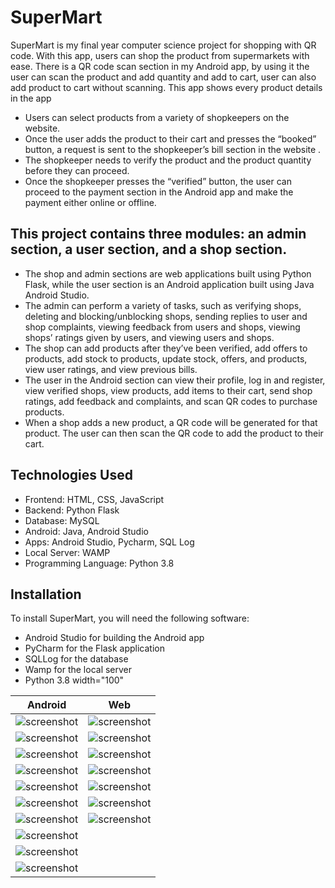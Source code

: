   # SuperMart

SuperMart is my final year computer science project for shopping with QR code. With this app, users can shop the product from supermarkets with ease. There is a QR code scan section in my Android app, by using it the user can scan the product and add quantity and add to cart, user can also add product to cart without scanning. This app shows every product   details in the app
   * Users can select products from a variety of shopkeepers on the website.  
   * Once the user adds the product to their cart and presses the “booked” button, a request is sent to the shopkeeper’s bill section in the website . 
 * The shopkeeper needs to verify the product and the product quantity before they can proceed.
 * Once the shopkeeper presses the “verified” button, the user can proceed to the payment section in the Android app and make the payment either online or offline.  

##  This project contains three modules: an admin section, a user section, and a shop section.
*  The shop and admin sections are web applications built using Python Flask, while the user section is an Android application built using Java Android Studio.
*   The admin can perform a variety of tasks, such as verifying shops, deleting and blocking/unblocking shops, sending replies to user and shop complaints, viewing feedback from users and shops, viewing shops’ ratings given by users, and viewing users and shops. 
*  The shop can add products after they’ve been verified, add offers to products, add stock to products, update stock, offers, and products, view user ratings, and view previous bills.  
* The user in the Android section can view their profile, log in and register, view verified shops, view products, add items to their cart, send shop ratings, add feedback and complaints, and scan QR codes to purchase products.
* When a shop adds a new product, a QR code will be generated for that product. The user can then scan the QR code to add the product to their cart.

## Technologies Used
* Frontend: HTML, CSS, JavaScript
* Backend: Python Flask
* Database: MySQL
* Android: Java, Android Studio
* Apps: Android Studio, Pycharm, SQL Log
* Local Server: WAMP
* Programming Language: Python 3.8
## Installation

To install SuperMart, you will need the following software:

- Android Studio for building the Android app
- PyCharm for the Flask application
- SQLLog for the database
- Wamp for the local server
- Python 3.8 width="100"
<!-- <img src="./screenshot/2.jpg"  width="100" alt="screenshot">
<img src="./screenshot/3.jpg"  width="100" alt="screenshot">
<img src="./screenshot/4.jpg"  width="100" alt="screenshot">
<img src="./screenshot/5.jpg"  width="100" alt="screenshot">
<img src="./screenshot/6.jpg"  width="100" alt="screenshot">
<img src="./screenshot/7.jpg"  width="100" alt="screenshot">
<img src="./screenshot/8.jpg"  width="100"  alt="screenshot">
<img src="./screenshot/9.jpg"  width="100" alt="screenshot">
<img src="./screenshot/10.jpg"  width="100" alt="screenshot">
<img src="./screenshot/11.png"  width="100" alt="screenshot">
<img src="./screenshot/12.png"  width="100" alt="screenshot">
<img src="./screenshot/13.png"  width="100" alt="screenshot">
<img src="./screenshot/14.png"  width="100" alt="screenshot">
<img src="./screenshot/15.png"  width="100" alt="screenshot">
<img src="./screenshot/16.png"  width="100" alt="screenshot">
<img src="./screenshot/17.png"  width="100"  alt="screenshot">
 <p> -->

|Android  | Web  |
|--|--|
|![screenshot](./screenshot/1.jpg) | ![screenshot](./screenshot/11.png)| 
|![screenshot](./screenshot/2.jpg) | ![screenshot](./screenshot/12.png)| 
|![screenshot](./screenshot/3.jpg) | ![screenshot](./screenshot/13.png)| 
|![screenshot](./screenshot/4.jpg) | ![screenshot](./screenshot/14.png)| 
|![screenshot](./screenshot/5.jpg) | ![screenshot](./screenshot/15.png)| 
|![screenshot](./screenshot/6.jpg) | ![screenshot](./screenshot/16.png)| 
|![screenshot](./screenshot/7.jpg) | ![screenshot](./screenshot/17.png)| 
|![screenshot](./screenshot/8.jpg) |  
|![screenshot](./screenshot/9.jpg) | 
|![screenshot](./screenshot/10.jpg) |  
 